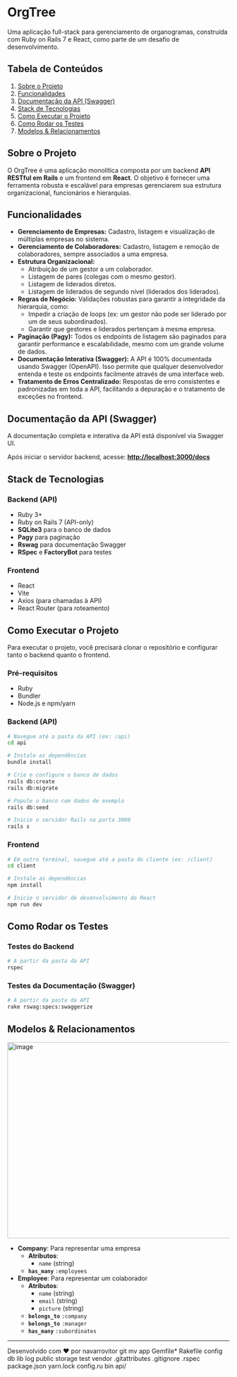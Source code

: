 # OrgTree

Uma aplicação full-stack para gerenciamento de organogramas, construída com Ruby on Rails 7 e React, como parte de um desafio de desenvolvimento.

## Tabela de Conteúdos

1.  [Sobre o Projeto](https://github.com/navarrovitor/orgtree#sobre-o-projeto)
2.  [Funcionalidades](https://github.com/navarrovitor/orgtree#funcionalidades)
3.  [Documentação da API (Swagger)](https://github.com/navarrovitor/orgtree#documenta%C3%A7%C3%A3o-da-api-swagger)
4.  [Stack de Tecnologias](https://github.com/navarrovitor/orgtree#stack-de-tecnologias)
5.  [Como Executar o Projeto](https://github.com/navarrovitor/orgtree#como-executar-o-projeto)
6.  [Como Rodar os Testes](https://github.com/navarrovitor/orgtree#como-rodar-os-testes)
7.  [Modelos & Relacionamentos](https://github.com/navarrovitor/orgtree#modelos--relacionamentos)

## Sobre o Projeto

O OrgTree é uma aplicação monolítica composta por um backend **API RESTful em Rails** e um frontend em **React**. O objetivo é fornecer uma ferramenta robusta e escalável para empresas gerenciarem sua estrutura organizacional, funcionários e hierarquias.

## Funcionalidades

  - **Gerenciamento de Empresas:** Cadastro, listagem e visualização de múltiplas empresas no sistema.
  - **Gerenciamento de Colaboradores:** Cadastro, listagem e remoção de colaboradores, sempre associados a uma empresa.
  - **Estrutura Organizacional:**
      - Atribuição de um gestor a um colaborador.
      - Listagem de pares (colegas com o mesmo gestor).
      - Listagem de liderados diretos.
      - Listagem de liderados de segundo nível (liderados dos liderados).
  - **Regras de Negócio:** Validações robustas para garantir a integridade da hierarquia, como:
      - Impedir a criação de loops (ex: um gestor não pode ser liderado por um de seus subordinados).
      - Garantir que gestores e liderados pertençam à mesma empresa.
  - **Paginação (Pagy):** Todos os endpoints de listagem são paginados para garantir performance e escalabilidade, mesmo com um grande volume de dados.
  - **Documentação Interativa (Swagger):** A API é 100% documentada usando Swagger (OpenAPI). Isso permite que qualquer desenvolvedor entenda e teste os endpoints facilmente através de uma interface web.
  - **Tratamento de Erros Centralizado:** Respostas de erro consistentes e padronizadas em toda a API, facilitando a depuração e o tratamento de exceções no frontend.

## Documentação da API (Swagger)

A documentação completa e interativa da API está disponível via Swagger UI.

Após iniciar o servidor backend, acesse:
**[http://localhost:3000/docs](http://localhost:3000/docs)**

## Stack de Tecnologias

### Backend (API)

  - Ruby 3+
  - Ruby on Rails 7 (API-only)
  - **SQLite3** para o banco de dados
  - **Pagy** para paginação
  - **Rswag** para documentação Swagger
  - **RSpec** e **FactoryBot** para testes

### Frontend

  - React
  - Vite
  - Axios (para chamadas à API)
  - React Router (para roteamento)

## Como Executar o Projeto

Para executar o projeto, você precisará clonar o repositório e configurar tanto o backend quanto o frontend.

### Pré-requisitos

  - Ruby
  - Bundler
  - Node.js e npm/yarn

### Backend (API)

```bash
# Navegue até a pasta da API (ex: /api)
cd api

# Instale as dependências
bundle install

# Crie e configure o banco de dados
rails db:create
rails db:migrate

# Popule o banco com dados de exemplo
rails db:seed

# Inicie o servidor Rails na porta 3000
rails s
```

### Frontend

```bash
# Em outro terminal, navegue até a pasta do cliente (ex: /client)
cd client

# Instale as dependências
npm install

# Inicie o servidor de desenvolvimento do React
npm run dev
```

## Como Rodar os Testes

### Testes do Backend

```bash
# A partir da pasta da API
rspec
```

### Testes da Documentação (Swagger)

```bash
# A partir da pasta da API
rake rswag:specs:swaggerize
```

## Modelos & Relacionamentos
<img width="872" height="445" alt="image" src="https://github.com/user-attachments/assets/332e2e86-4bff-44d7-8c23-ed7484c581f5" />

  - **Company**: Para representar uma empresa
      - **Atributos**:
          - `name` (string)
      - **`has_many`** `:employees`
  - **Employee**: Para representar um colaborador
      - **Atributos**:
          - `name` (string)
          - `email` (string)
          - `picture` (string)
      - **`belongs_to`** `:company`
      - **`belongs_to`** `:manager`
      - **`has_many`** `:subordinates`

-----

Desenvolvido com ❤️ por navarrovitor
git mv app Gemfile* Rakefile config db lib log public storage test vendor .gitattributes .gitignore .rspec package.json yarn.lock config.ru bin api/